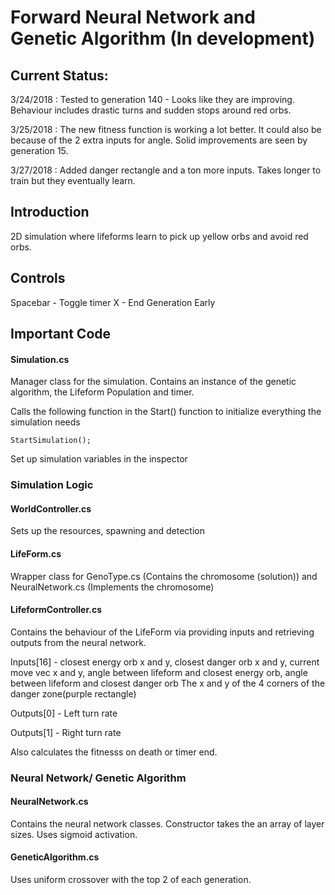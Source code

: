 # Forward Neural Network and Genetic Algorithm (In development)

## Current Status: 

3/24/2018 : Tested to generation 140 - Looks like they are improving. Behaviour includes drastic turns and sudden stops around red orbs. 

3/25/2018 : The new fitness function is working a lot better. It could also be because of the 2 extra inputs for angle. Solid improvements are seen by generation 15. 

3/27/2018 : Added danger rectangle and a ton more inputs. Takes longer to train but they eventually learn.

## Introduction

2D simulation where lifeforms learn to pick up yellow orbs and avoid red orbs.

## Controls

Spacebar - Toggle timer
X - End Generation Early

## Important Code

#### Simulation.cs

Manager class for the simulation. Contains an instance of the genetic algorithm, the Lifeform Population and timer. 

Calls the following function in the Start() function to initialize everything the simulation needs
```
StartSimulation();

```
Set up simulation variables in the inspector


### Simulation Logic

#### WorldController.cs

Sets up the resources, spawning and detection

#### LifeForm.cs

Wrapper class for GenoType.cs (Contains the chromosome (solution)) and NeuralNetwork.cs (Implements the chromosome)

#### LifeformController.cs

Contains the behaviour of the LifeForm via providing inputs and retrieving outputs from the neural network. 

Inputs[16] - closest energy orb x and y, closest danger orb x and y, current move vec x and y, angle between lifeform and closest energy orb, angle between lifeform and closest danger orb
The x and y of the 4 corners of the danger zone(purple rectangle)

Outputs[0] - Left turn rate

Outputs[1] - Right turn rate

Also calculates the fitnesss on death or timer end. 

### Neural Network/ Genetic Algorithm

#### NeuralNetwork.cs

Contains the neural network classes. Constructor takes the an array of layer sizes. Uses sigmoid activation.

#### GeneticAlgorithm.cs

Uses uniform crossover with the top 2 of each generation.

